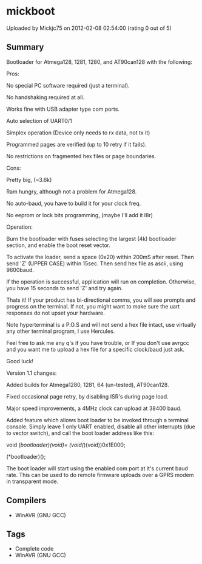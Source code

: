 # mickboot

Uploaded by Mickjc75 on 2012-02-08 02:54:00 (rating 0 out of 5)

## Summary

Bootloader for Atmega128, 1281, 1280, and AT90can128 with the following:


Pros:  

 No special PC software required (just a terminal).  

 No handshaking required at all.  

 Works fine with USB adapter type com ports.  

 Auto selection of UART0/1  

 Simplex operation (Device only needs to rx data, not tx it)  

 Programmed pages are verified (up to 10 retry if it fails).  

 No restrictions on fragmented hex files or page boundaries.


Cons:  

 Pretty big, (~3.6k)  

 Ram hungry, although not a problem for Atmega128.  

 No auto-baud, you have to build it for your clock freq.  

 No eeprom or lock bits programming, (maybe I'll add it l8r)


Operation:  

 Burn the bootloader with fuses selecting the largest (4k) bootloader section, and enable the boot reset vector.


 To activate the loader, send a space (0x20) within 200mS after reset. Then send 'Z' (UPPER CASE) within 15sec. Then send hex file as ascii, using 9600baud.


 If the operation is successful, application will run on completion. Otherwise, you have 15 seconds to send 'Z' and try again.


Thats it! If your product has bi-directional comms, you will see prompts and progress on the terminal. If not, you might want to make sure the uart responses do not upset your hardware.


Note hyperterminal is a P.O.S and will not send a hex file intact, use virtually any other terminal program, I use Hercules.


Feel free to ask me any q's if you have trouble, or If you don't use avrgcc and you want me to upload a hex file for a specific clock/baud just ask.


Good luck!


Version 1.1 changes:


Added builds for Atmega1280, 1281, 64 (un-tested), AT90can128.  

Fixed occasional page retry, by disabling ISR's during page load.  

Major speed improvements, a 4MHz clock can upload at 38400 baud.


Added feature which allows boot loader to be invoked through a terminal console. Simply leave 1 only UART enabled, disable all other interrupts (due to vector switch), and call the boot loader address like this:


void (*bootloader)(void)= (void(*)(void))0x1E000;  

(*bootloader)();


The boot loader will start using the enabled com port at it's current baud rate. This can be used to do remote firmware uploads over a GPRS modem in transparent mode.

## Compilers

- WinAVR (GNU GCC)

## Tags

- Complete code
- WinAVR (GNU GCC)
